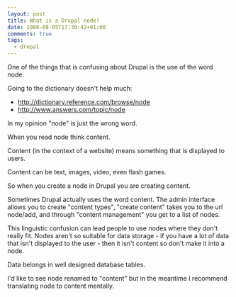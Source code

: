 ```yaml
---
layout: post
title: What is a Drupal node?
date: 2008-08-05T17:30:42+01:00
comments: true
tags:
  - drupal
---
```


One of the things that is confusing about Drupal is the use of the word node.

Going to the dictionary doesn't help much:

- http://dictionary.reference.com/browse/node
- http://www.answers.com/topic/node

In my opinion "node" is just the wrong word.

<!--more-->

When you read node think content.

Content (in the context of a website) means something that is displayed to users.

Content can be text, images, video, even flash games.

So when you create a node in Drupal you are creating content.

Sometimes Drupal actually uses the word content. The admin interface allows you to create "content types", "create content" takes you to the url node/add, and through "content management" you get to a list of nodes.

This linguistic confusion can lead people to use nodes where they don't really fit. Nodes aren't so suitable for data storage - if you have a lot of data that isn't displayed to the user - then it isn't content so don't make it into a node.

Data belongs in well designed database tables.

I'd like to see node renamed to "content" but in the meantime I recommend translating node to content mentally.
